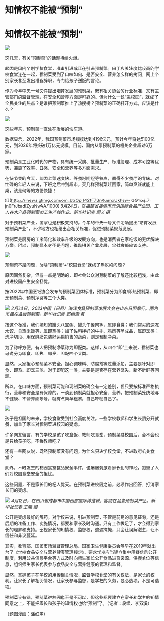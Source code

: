 # 知情权不能被“预制”

# 知情权不能被“预制”

![](https://inews.gtimg.com/om_bt/O1Ony8f3R-UaQXaGvQk_TDrSQnq1_RWsRuUjHVrMzAH2EAA/1000)

这几天，有关“预制菜”的话题持续火爆。

起因是国内个别学校食堂，准备引进或正在引进预制菜。由于和关注度比较高的学校食堂连在一起，预制菜受到了口味如何、是否安全、营养怎么样的拷问，网上个别家长甚至发出准备辞职，专门给孩子送饭的言论。

作为今年中央一号文件提出培育发展的预制菜，既有相关协会的行业标准，又有主管部门的监督管理，在安全和营养方面是可靠的。但为什么一说“进校园”，就成了全民关注的热点？是谁把预制菜推上了热搜榜？预制菜的正确打开方式，应该是什么？

![](https://inews.gtimg.com/om_bt/OqD4dgcXXGs9cb_NJwkf9OEJZ-8Nv7hmyxd3AGOqxvQUkAA/1000)

这些年来，预制菜一直处在发展的快车道。

数据显示，2022年，我国预制菜市场规模达到4196亿元，预计今年将达5100亿元，到2026年将突破1万亿元规模。目前，国内从事预制菜的相关企业超过6万家。

预制菜是工业化时代的产物，具有统一采购、批量生产、标准管理、成本可控等优势，兼顾了效率、口感、安全和营养等多方面需求。

在快节奏的今天，其因上菜速度快、等餐时间短等特点，赢得不少餐厅的青睐。对忙碌的年轻人来说，下班之后冲到超市，买几样预制菜赶回家，简单烹饪就能上桌，该是何等的方便快捷！

![](https://inews.gtimg.com/om_bt/OpH42fF7SnXuanxUkhew-
GG1xej_7-jn0FrJbadIZyuNwAA/1000)
_8月24日，在福建省福清市元洪国际食品产业园，工人在水产品预制菜加工生产线作业。新华社记者 周义 摄_

对于预制菜产业，国家也是积极支持的。今年的中央一号文件明确提出“培育发展预制菜产业”，不少地方也相继出台相关标准，促进预制菜规范发展。

预制菜是厨房的工序简化和效率升级的发展方向，也是消费者在家吃饭的更优解决方案。所以，预制菜本身不是问题，推动相关产业发展，全社会都应该支持。

![](https://inews.gtimg.com/om_bt/O1cV1PRLhRKnopQEQcExJ6yjG-v18Nq52nTmcS6l9Dj5YAA/1000)

预制菜不是问题，为啥“预制菜”+“校园食堂”就成了热议的问题？

原因固然复杂，但有一点是明确的，即社会公众对预制菜的了解还比较粗浅，由此对进校园产生安全担忧。

按2022年中国烹饪协会发布的预制菜团体标准，预制菜分为即食/即热预制菜、即烹预制菜、预制净菜等三个大类。

![](https://inews.gtimg.com/om_bt/OAJorBoIqt1X6txS3XFaYWDggfj89cyiKGh4xR6X2fLscAA/1000)
_2月24日，2023中国（日照）海洋食品预制菜发展大会在山东日照举行。图为市民在品尝预制菜。新华社记者 郭绪雷 摄_

按这个标准，我们熟知的罐头八宝粥、罐头午餐肉等，属即食类；我们常买的速冻水饺、自热米饭等，属即热类；加了佐料拌好的牛排、鸡肉等半成品，属即烹类；洗净切段、用保鲜膜包装好运输销售的蔬菜，则是预制净菜。

为了称呼方便，有人把预制净菜称为即配类。这样，从四个“即”上来说，预制菜也可说分为即食、即热、即烹、即配四个大类。

显然，大家担心预制菜不安全，担心调味料、防腐剂等过量添加，主要是针对即食、即热、即烹三类。对于即配这一类，主要是是否存在营养流失、新不新鲜等问题。

所以，在口味方面，预制菜可能和现制菜的确会有一定差别，但只要按标准严格执行，营养和安全是有保障的。一谈到预制菜就担心安全、营养，把预制菜笼统地与不健康、不营养画等号，就有点简单粗暴，自己吓唬自己了。

![](https://inews.gtimg.com/om_bt/OM0Vagrlq9171K_FVfG6wq4etaZbeiQk_VyCx0B9WbqkAAA/1000)

孩子是祖国的未来，学校食堂受到社会高度关注。一些学校教师和学生长期分开就餐，加重了家长对预制菜进校园的疑虑。

许多网友留言，有的学校是孩子吃盒饭、教师吃食堂，预制菜进校园后，会不会也是只给孩子吃，不给教师吃？

还有一些网友说，既然预制菜没有问题，为什么只进学校食堂，不进政府机关食堂？

此外，不时发生的校园食堂食品安全事件，也屡屡刺激着家长们的神经，加重了人们对校园食堂安全的担忧。

这些问题，不是家长们的杞人忧天。在预制菜进校园之前，必须作出回答，打消家长们的疑虑。

![](https://inews.gtimg.com/om_bt/OpCl6nyb3LNUA1CkRaZ6vYOvTK2STL5iAmrNj6Eh52cC4AA/1000)
_4月12日，在四川省成都市中国西部国际博览城，客商在品尝预制菜产品。新华社记者 王曦 摄_

公开是疑虑最好的解药。对学校来说，引进预制菜，不管是前期的意见征询，还是后期的准备工作、实施情况，都要和家长及时沟通。只有工作做足了，才会得到家长的理解和支持。无视家长的知情权、监督权，遮遮掩掩，只会让误解滋生，让不信任和非议蔓延。

其实，教育部、国家市场监督管理总局、国家卫生健康委员会等早在2019年就出台了《学校食品安全与营养健康管理规定》，要求学校应当建立集中用餐信息公开制度，利用公共信息平台等方式及时向师生家长公开食品进货来源、供餐单位等信息，组织师生家长代表参与食品安全与营养健康的管理和监督。

显然，掌握孩子在学校的用餐相关情况，监督学校食堂的有关做法，是家长的权利。让家长了解相关情况，让家长参与监督，是学校的义务，是必选项，不是可选项。

预制菜没有错，预制菜进校园也不是不可以，但这些都要建立在家长和学生的知情同意之上，不能把家长和孩子的知情权也给“预制”了。（记者：段续、李双溪）

（题图漫画：潘红宇）

